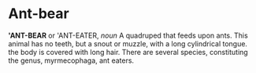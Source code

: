 # Ant-bear

**'ANT-BEAR** or 'ANT-EATER, _noun_ A quadruped that feeds upon ants. This animal has no teeth, but a snout or muzzle, with a long cylindrical tongue. the body is covered with long hair. There are several species, constituting the genus, myrmecophaga, ant eaters.